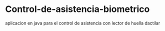 # Control-de-asistencia-biometrico
aplicacion en java para el control de asistencia con lector de huella dactilar
